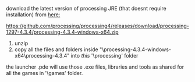 download the latest version of processing JRE (that doesnt require installation) from [here: ](https://github.com/processing/processing4/releases/download/processing-1297-4.3.4/processing-4.3.4-windows-x64.zip)

https://github.com/processing/processing4/releases/download/processing-1297-4.3.4/processing-4.3.4-windows-x64.zip

1. unzip 
2. copy all the files and folders inside "\processing-4.3.4-windows-x64\processing-4.3.4\" into *this* '\processing\' folder

the launcher .pde will use those .exe files, libraries and tools as shared for all the games in '\games' folder.
